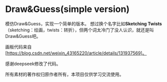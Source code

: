 # Draw&Guess(simple version)

模仿Draw&Guess，实现一个简单的版本。
想过换个名字比如**Sketching Twists**（sketching：绘画，twists：转折），但两个词太冷门了没人认识，就还是叫Draw&Guess吧。

画板代码来自[https://blog.csdn.net/weixin_43165220/article/details/131937569]。

感谢deepseek修改了代码。

所有素材的著作权归原作者所有，本项目仅供学习交流使用。